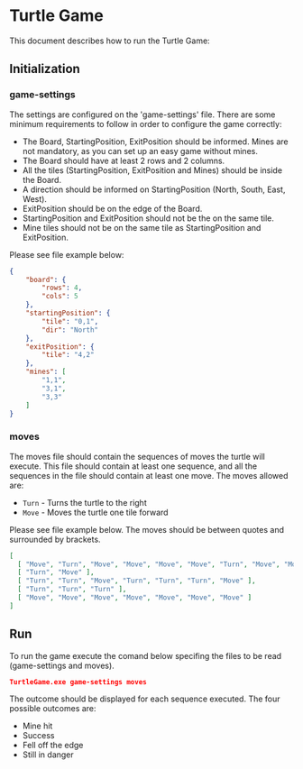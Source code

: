 ﻿# Turtle Game

This document describes how to run the Turtle Game:

## Initialization

### **game-settings**

The settings are configured on the 'game-settings' file. There are some minimum requirements to follow in order to configure the game correctly:

* The Board, StartingPosition, ExitPosition should be informed. Mines are not mandatory, as you can set up an easy game without mines.
* The Board should have at least 2 rows and 2 columns.
* All the tiles (StartingPosition, ExitPosition and Mines) should be inside the Board.
* A direction should be informed on StartingPosition (North, South, East, West).
* ExitPosition should be on the edge of the Board.
* StartingPosition and ExitPosition should not be the on the same tile.
* Mine tiles should not be on the same tile as StartingPosition and ExitPosition.


Please see file example below:

```json
{
	"board": {
		"rows": 4,
		"cols": 5
	},
	"startingPosition": {
		"tile": "0,1",
		"dir": "North"
	},
	"exitPosition": {
		"tile": "4,2"
	},
	"mines": [
		"1,1",
		"3,1",
		"3,3"
	]
}
```

### **moves**

The moves file should contain the sequences of moves the turtle will execute. This file should contain at least one sequence, and all the sequences in the file should contain at least one move. The moves allowed are:

* `Turn` - Turns the turtle to the right
* `Move` - Moves the turtle one tile forward

Please see file example below. The moves should be between quotes and surrounded by brackets.

```json
[
  [ "Move", "Turn", "Move", "Move", "Move", "Move", "Turn", "Move", "Move" ],
  [ "Turn", "Move" ],
  [ "Turn", "Turn", "Move", "Turn", "Turn", "Turn", "Move" ],
  [ "Turn", "Turn", "Turn" ],
  [ "Move", "Move", "Move", "Move", "Move", "Move", "Move" ]
]
```

## Run

To run the game execute the comand below specifing the files to be read (game-settings and moves).

```json
TurtleGame.exe game-settings moves
```

The outcome should be displayed for each sequence executed. The four possible outcomes are:

* Mine hit
* Success
* Fell off the edge
* Still in danger